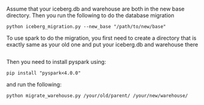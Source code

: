 Assume that your iceberg.db and warehouse are both in the new base directory.
Then you run the following to do the database migration
```shell
python iceberg_migration.py --new_base "/path/to/new/base"
```
To use spark to do the migration, you first need to create a directory that is exactly same as your old one 
and put your iceberg.db and warehouse there
```shell

```
Then you need to install pyspark using:
```shell
pip install "pyspark<4.0.0"
```
and run the following:
```shell
python migrate_warehouse.py /your/old/parent/ /your/new/warehouse/
```
